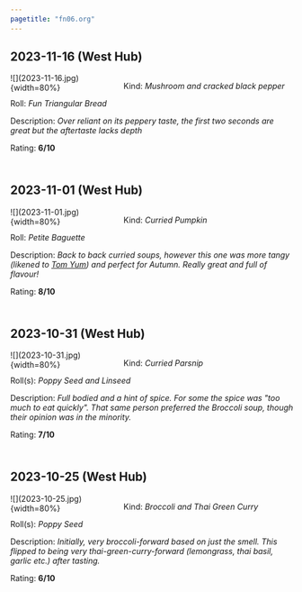 ```yaml
---
pagetitle: "fn06.org"
---
```


## 2023-11-16 (West Hub)

<div style="float:left; margin-bottom:40px">
<div style="float:left;width:40%">
![](2023-11-16.jpg){width=80%}
</div>

Kind: _Mushroom and cracked black pepper_

Roll: _Fun Triangular Bread_

Description: _Over reliant on its peppery taste, the first two seconds are great but the aftertaste lacks depth_

Rating: **6/10**
</div>

## 2023-11-01 (West Hub)

<div style="float:left; margin-bottom:40px">
<div style="float:left;width:40%">
![](2023-11-01.jpg){width=80%}
</div>

Kind: _Curried Pumpkin_

Roll: _Petite Baguette_

Description: _Back to back curried soups, however this one was more tangy (likened to <a href="https://en.wikipedia.org/wiki/Tom_yum">Tom Yum</a>) and perfect for Autumn. Really great and full of flavour!_

Rating: **8/10**
</div>

## 2023-10-31 (West Hub)

<div style="float:left; margin-bottom:40px">
<div style="float:left;width:40%">
![](2023-10-31.jpg){width=80%}
</div>

Kind: _Curried Parsnip_

Roll(s): _Poppy Seed and Linseed_

Description: _Full bodied and a hint of spice. For some the spice was "too much to eat quickly". That same person preferred the Broccoli soup, though their opinion was in the minority._

Rating: **7/10**
</div>

## 2023-10-25 (West Hub)

<div style="float:left; margin-bottom:40px">
<div style="float:left;width:40%">
![](2023-10-25.jpg){width=80%}
</div>

Kind: _Broccoli and Thai Green Curry_

Roll(s): _Poppy Seed_

Description: _Initially, very broccoli-forward based on just the smell. This flipped to being very thai-green-curry-forward (lemongrass, thai basil, garlic etc.) after tasting._

Rating: **6/10**
</div>

